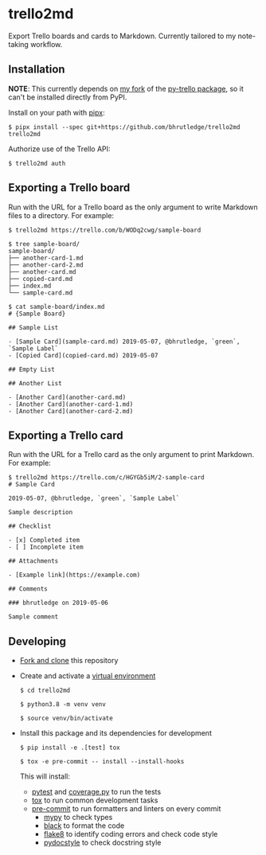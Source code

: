 # trello2md

Export Trello boards and cards to Markdown. Currently tailored to my note-taking workflow.

## Installation

**NOTE**: This currently depends on [my fork](https://github.com/bhrutledge/py-trello/) of the [py-trello package](https://github.com/sarumont/py-trello/), so it can't be installed directly from PyPI.

Install on your path with [pipx](https://github.com/pipxproject/pipx):

```
$ pipx install --spec git+https://github.com/bhrutledge/trello2md trello2md
```

Authorize use of the Trello API:

```
$ trello2md auth
```

## Exporting a Trello board

Run with the URL for a Trello board as the only argument to write Markdown files to a directory. For example:

```
$ trello2md https://trello.com/b/WODq2cwg/sample-board

$ tree sample-board/
sample-board/
├── another-card-1.md
├── another-card-2.md
├── another-card.md
├── copied-card.md
├── index.md
└── sample-card.md

$ cat sample-board/index.md
# {Sample Board}

## Sample List

- [Sample Card](sample-card.md) 2019-05-07, @bhrutledge, `green`, `Sample Label`
- [Copied Card](copied-card.md) 2019-05-07

## Empty List

## Another List

- [Another Card](another-card.md)
- [Another Card](another-card-1.md)
- [Another Card](another-card-2.md)
```

## Exporting a Trello card

Run with the URL for a Trello card as the only argument to print Markdown. For example:

```
$ trello2md https://trello.com/c/HGYGb5iM/2-sample-card
# Sample Card

2019-05-07, @bhrutledge, `green`, `Sample Label`

Sample description

## Checklist

- [x] Completed item
- [ ] Incomplete item

## Attachments

- [Example link](https://example.com)

## Comments

### bhrutledge on 2019-05-06

Sample comment

```

## Developing

- [Fork and clone](https://help.github.com/en/articles/fork-a-repo) this repository

- Create and activate a [virtual environment](https://docs.python.org/3/tutorial/venv.html)

    ```
    $ cd trello2md

    $ python3.8 -m venv venv

    $ source venv/bin/activate
    ```

- Install this package and its dependencies for development

    ```
    $ pip install -e .[test] tox

    $ tox -e pre-commit -- install --install-hooks
    ```

    This will install:

    - [pytest](https://docs.pytest.org/en/latest/) and [coverage.py](https://coverage.readthedocs.io/en/latest/) to run the tests
    - [tox](https://tox.readthedocs.io/en/latest/) to run common development tasks
    - [pre-commit](https://pre-commit.com/) to run formatters and linters on every commit
        - [mypy](https://mypy.readthedocs.io/en/latest/) to check types
        - [black](https://black.readthedocs.io/en/stable/) to format the code
        - [flake8](http://flake8.pycqa.org/en/latest/) to identify coding errors and check code style
        - [pydocstyle](http://www.pydocstyle.org/en/latest/) to check docstring style
